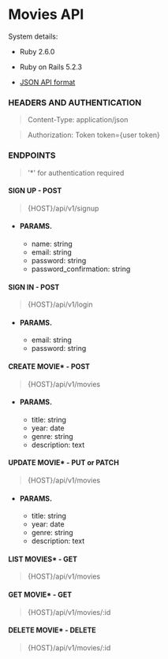 # Movies API

System details:

* Ruby 2.6.0

* Ruby on Rails 5.2.3

* [JSON API format](https://jsonapi.org/)


### HEADERS AND AUTHENTICATION
  > Content-Type: application/json
  
  > Authorization: Token token={user token}

### ENDPOINTS
> '*' for authentication required

#### SIGN UP - POST
> {HOST}/api/v1/signup

* #### PARAMS. 
  * name: string
  * email: string
  * password: string
  * password_confirmation: string
  
#### SIGN IN - POST
> {HOST}/api/v1/login

* #### PARAMS. 
  * email: string
  * password: string

#### CREATE MOVIE* - POST
> {HOST}/api/v1/movies

* #### PARAMS. 
  * title: string
  * year: date
  * genre: string
  * description: text
  
#### UPDATE MOVIE* - PUT or PATCH
> {HOST}/api/v1/movies

* #### PARAMS. 
  * title: string
  * year: date
  * genre: string
  * description: text

#### LIST MOVIES* - GET
> {HOST}/api/v1/movies

#### GET MOVIE* - GET
> {HOST}/api/v1/movies/:id

#### DELETE MOVIE* - DELETE
> {HOST}/api/v1/movies/:id

  

